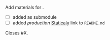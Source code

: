 Add materials for <some presentation>.

- [ ] added as submodule
- [ ] added _production_ [Staticaly](https://www.staticaly.com/) link to `README.md`

Closes #X.
